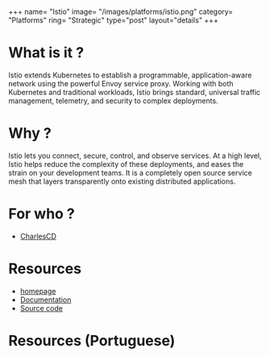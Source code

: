 +++
name= "Istio"
image= "/images/platforms/istio.png"
category= "Platforms"
ring= "Strategic"
type="post"
layout="details"
+++

# What is it ?

Istio extends Kubernetes to establish a programmable, application-aware network using the powerful Envoy service proxy. Working with both Kubernetes and traditional workloads, Istio brings standard, universal traffic management, telemetry, and security to complex deployments.

# Why ?

Istio lets you connect, secure, control, and observe services. At a high level, Istio helps reduce the complexity of these deployments, and eases the strain on your development teams. It is a completely open source service mesh that layers transparently onto existing distributed applications.


# For who ?
* [CharlesCD](https://charlescd.io/)

# Resources
* [homepage](https://istio.io/)
* [Documentation](https://istio.io/latest/docs/)
* [Source code](https://github.com/istio/istio)


# Resources (Portuguese)

